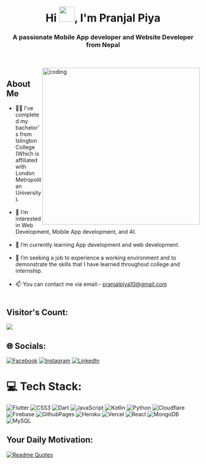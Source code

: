 
<h1 align="center">Hi <img alt='' width= 40 src='https://raw.githubusercontent.com/nixin72/nixin72/master/wave.gif'>, I'm Pranjal Piya</h1>
<h3 align="center">A passionate Mobile App developer and Website Developer from Nepal</h3>
<br><br>
<img align="right" alt="coding" width="410" src="https://camo.githubusercontent.com/c1dcb74cc1c1835b1d716f5051499a2814c683c806b15f04b0eba492863703e9/68747470733a2f2f63646e2e6472696262626c652e636f6d2f75736572732f3733303730332f73637265656e73686f74732f363538313234332f6176656e746f2e676966">


## About Me
- :man_student: I've completed my bachelor's from Islington College (Which is affiliated with London Metropolitan University).<br><br>
- 👀 I’m interested in Web Development, Mobile App development, and AI.<br><br>
- 🌱 I’m currently learning App development and web development.<br><br>
- 💞️ I’m seeking a job to experience a working environment and to demonstrate the skills that I have learned throughout college and internship.<br><br>
- 📫 You can contact me via email:- pranjalpiya10@gmail.com <br><br>

## Visitor's Count:
![](https://komarev.com/ghpvc/?username=PranjalPiya&style=for-the-badge&color=blue)

## 🌐 Socials:
[![Facebook](https://img.shields.io/badge/Facebook-%231877F2.svg?logo=Facebook&logoColor=white)](https://facebook.com/https://www.facebook.com/pranjalpiya/) [![Instagram](https://img.shields.io/badge/Instagram-%23E4405F.svg?logo=Instagram&logoColor=white)](https://instagram.com/https://www.instagram.com/pranjalpiya/) [![LinkedIn](https://img.shields.io/badge/LinkedIn-%230077B5.svg?logo=linkedin&logoColor=white)](https://linkedin.com/in/https://linkedin.com/in/pranjalpiya/) 


# 💻 Tech Stack:
![Flutter](https://img.shields.io/badge/Flutter-%2302569B.svg?style=plastic&logo=Flutter&logoColor=white) ![CSS3](https://img.shields.io/badge/css3-%231572B6.svg?style=plastic&logo=css3&logoColor=white) ![Dart](https://img.shields.io/badge/dart-%230175C2.svg?style=plastic&logo=dart&logoColor=white) ![JavaScript](https://img.shields.io/badge/javascript-%23323330.svg?style=plastic&logo=javascript&logoColor=%23F7DF1E) ![Kotlin](https://img.shields.io/badge/kotlin-%237F52FF.svg?style=plastic&logo=kotlin&logoColor=white) ![Python](https://img.shields.io/badge/python-3670A0?style=plastic&logo=python&logoColor=ffdd54) ![Cloudflare](https://img.shields.io/badge/Cloudflare-F38020?style=plastic&logo=Cloudflare&logoColor=white) ![Firebase](https://img.shields.io/badge/firebase-%23039BE5.svg?style=plastic&logo=firebase) ![GithubPages](https://img.shields.io/badge/github%20pages-121013?style=plastic&logo=github&logoColor=white) ![Heroku](https://img.shields.io/badge/heroku-%23430098.svg?style=plastic&logo=heroku&logoColor=white) ![Vercel](https://img.shields.io/badge/vercel-%23000000.svg?style=plastic&logo=vercel&logoColor=white) ![React](https://img.shields.io/badge/react-%2320232a.svg?style=plastic&logo=react&logoColor=%2361DAFB) ![MongoDB](https://img.shields.io/badge/MongoDB-%234ea94b.svg?style=plastic&logo=mongodb&logoColor=white) ![MySQL](https://img.shields.io/badge/mysql-4479A1.svg?style=plastic&logo=mysql&logoColor=white)


## Your Daily Motivation:
[![Readme Quotes](https://quotes-github-readme.vercel.app/api?type=horizontal&theme=dark)](https://github.com/piyushsuthar/github-readme-quotes)

<!--
# 💫 About Me:
👨‍🎓 I've completed my bachelor's from Islington College (Which is affiliated with London Metropolitan University).<br><br>👀 I’m interested in Web Development, Mobile App development, and AI.<br><br>🌱 I’m currently learning App development and web development.<br><br>💞️ I’m seeking a job to experience a working environment and to demonstrate the skills that I have learned throughout college and internship.<br><br>📫 You can contact me via email:- pranjalpiya10@gmail.com<br>


 ## Connect with me:
<p align="left">
<a href="https://linkedin.com/in/https://www.linkedin.com/in/pranjalpiya/" target="blank"><img align="center" src="https://raw.githubusercontent.com/rahuldkjain/github-profile-readme-generator/master/src/images/icons/Social/linked-in-alt.svg" alt="https://www.linkedin.com/in/pranjalpiya/" height="30" width="40" /></a>
<a href="https://fb.com/https://www.facebook.com/pranjalpiya/" target="blank"><img align="center" src="https://raw.githubusercontent.com/rahuldkjain/github-profile-readme-generator/master/src/images/icons/Social/facebook.svg" alt="https://www.facebook.com/pranjalpiya/" height="30" width="40" /></a>
<a href="https://instagram.com/https://www.instagram.com/pranjalpiya/" target="blank"><img align="center" src="https://raw.githubusercontent.com/rahuldkjain/github-profile-readme-generator/master/src/images/icons/Social/instagram.svg" alt="https://www.instagram.com/pranjalpiya/" height="30" width="40" /></a>
<a href="https://dribbble.com/https://dribbble.com/pranjal10" target="blank"><img align="center" src="https://raw.githubusercontent.com/rahuldkjain/github-profile-readme-generator/master/src/images/icons/Social/dribbble.svg" alt="https://dribbble.com/pranjal10" height="30" width="40" /></a>
<a href="https://www.youtube.com/c/https://www.youtube.com/channel/ucf4-ozdpqwf84f_hppnjzdw" target="blank"><img align="center" src="https://raw.githubusercontent.com/rahuldkjain/github-profile-readme-generator/master/src/images/icons/Social/youtube.svg" alt="https://www.youtube.com/channel/ucf4-ozdpqwf84f_hppnjzdw" height="30" width="40" /></a>
</p> -->



<!-- Proudly created with GPRM ( https://gprm.itsvg.in ) -->

<!---
PranjalPiya/PranjalPiya is a ✨ special ✨ repository because its `README.md` (this file) appears on your GitHub profile.
You can click the Preview link to take a look at your changes. Gradient
--->








